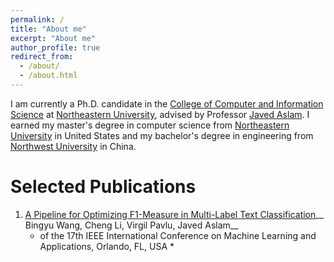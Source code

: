 ```yaml
---
permalink: /
title: "About me"
excerpt: "About me"
author_profile: true
redirect_from: 
  - /about/
  - /about.html
---
```


I am currently a Ph.D. candidate in the [College of Computer and Information Science](https://www.ccis.northeastern.edu/) at [Northeastern University](https://www.northeastern.edu/), advised by Professor [Javed Aslam](http://www.ccs.neu.edu/home/jaa/). I earned my master's degree in computer science from [Northeastern University](https://www.northeastern.edu/) in United States and my bachelor's degree in engineering from [Northwest University](http://www.nwu.edu.cn/) in China. 

Selected Publications
======
1. [A Pipeline for Optimizing F1-Measure in Multi-Label Text Classification](https://bingyouwang.github.io/publication/pipeline)__
   Bingyu Wang, Cheng Li, Virgil Pavlu, Javed Aslam__
   * of the 17th IEEE International Conference on Machine Learning and Applications, Orlando, FL, USA * 
